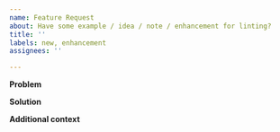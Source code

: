 ```yaml
---
name: Feature Request
about: Have some example / idea / note / enhancement for linting?
title: ''
labels: new, enhancement
assignees: ''

---
```


<!-- ✨ Thanks for feature suggesting! ➡️ Please don't ignore this template -->

**Problem**
<!-- Describe related problem (or just note), if you have
A clear and concise description of what the problem is. Ex. I'm always frustrated when [...] -->

**Solution**
<!-- (Optional*) Describe desired solution
A clear and concise description of what you want to happen. -->

**Additional context**
<!-- Add any other context or screenshots about the feature request here, maybe - alternatives you've considered. -->
